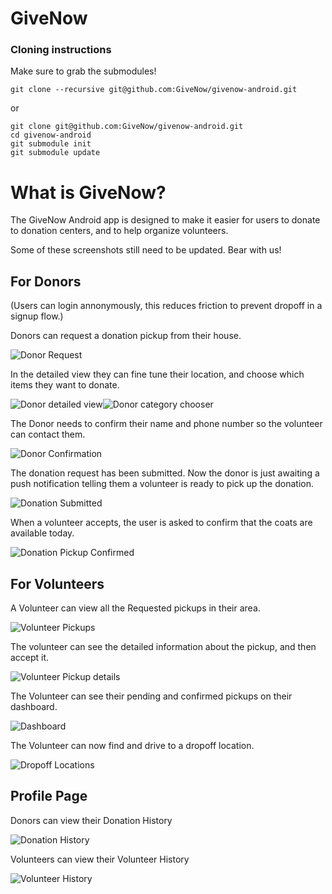 # GiveNow
### Cloning instructions
Make sure to grab the submodules!
```
git clone --recursive git@github.com:GiveNow/givenow-android.git
```
or 
```
git clone git@github.com:GiveNow/givenow-android.git
cd givenow-android
git submodule init
git submodule update
```
# What is GiveNow?
The GiveNow Android app is designed to make it easier for users to donate to donation centers, and to help organize volunteers.

Some of these screenshots still need to be updated. Bear with us!

## For Donors

(Users can login annonymously, this reduces friction to prevent dropoff in a signup flow.)

Donors can request a donation pickup from their house.

![Donor Request](/assets/donor_request.png?raw=true)

In the detailed view they can fine tune their location, and choose which items they want to donate.

![Donor detailed view](/assets/donor_request_detail.png?raw=true)![Donor category chooser](/assets/donor_choose_categories.png?raw=true)

The Donor needs to confirm their name and phone number so the volunteer can contact them.

![Donor Confirmation](/assets/donor_request_confirmation.png?raw=true)

The donation request has been submitted.  Now the donor is just awaiting a push notification telling them a volunteer is ready to pick up the donation.

![Donation Submitted](/assets/donor_request_submitted.png?raw=true)

When a volunteer accepts, the user is asked to confirm that the coats are available today.

![Donation Pickup Confirmed](/assets/donor_pickup_confirmation.png?raw=true)

## For Volunteers

A Volunteer can view all the Requested pickups in their area.

![Volunteer Pickups](/assets/volunteer_pickups.png?raw=true)

The volunteer can see the detailed information about the pickup, and then accept it.

![Volunteer Pickup details](/assets/volunteer_pickups_detail.png?raw=true)

The Volunteer can see their pending and confirmed pickups on their dashboard.

![Dashboard](/assets/dashboard_pickups.png?raw=true)

The Volunteer can now find and drive to a dropoff location.

![Dropoff Locations](/assets/dropoff_locations.png?raw=true)

## Profile Page

Donors can view their Donation History

![Donation History](/assets/profile_donation_history.png?raw=true)

Volunteers can view their Volunteer History

![Volunteer History](/assets/profile_volunteer_history.png?raw=true)
